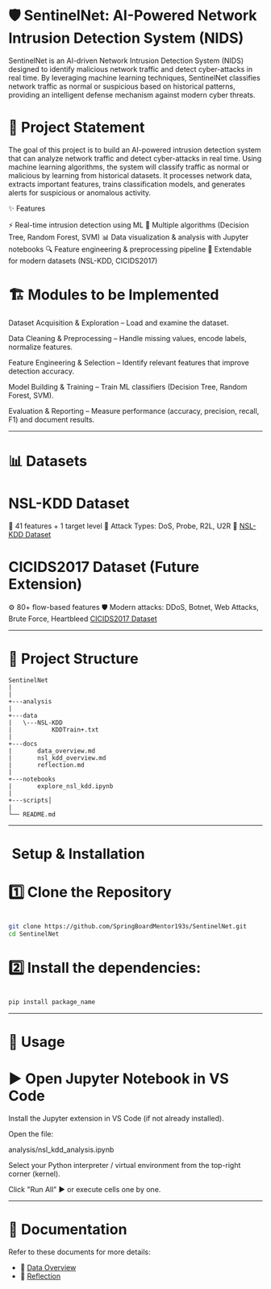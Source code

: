 # 🛡️ SentinelNet: AI-Powered Network Intrusion Detection System (NIDS)


SentinelNet is an AI-driven Network Intrusion Detection System (NIDS) designed to identify malicious network traffic and detect cyber-attacks in real time.
By leveraging machine learning techniques, SentinelNet classifies network traffic as normal or suspicious based on historical patterns, providing an intelligent defense mechanism against modern cyber threats.


# 📌 Project Statement

The goal of this project is to build an AI-powered intrusion detection system that can analyze network traffic and detect cyber-attacks in real time.
Using machine learning algorithms, the system will classify traffic as normal or malicious by learning from historical datasets. It processes network data, extracts important features, trains classification models, and generates alerts for suspicious or anomalous activity.

✨ Features

⚡ Real-time intrusion detection using ML
🧠 Multiple algorithms (Decision Tree, Random Forest, SVM)
📊 Data visualization & analysis with Jupyter notebooks
🔍 Feature engineering & preprocessing pipeline
📂 Extendable for modern datasets (NSL-KDD, CICIDS2017)


# 🏗️ Modules to be Implemented

Dataset Acquisition & Exploration – Load and examine the dataset.

Data Cleaning & Preprocessing – Handle missing values, encode labels, normalize features.

Feature Engineering & Selection – Identify relevant features that improve detection accuracy.

Model Building & Training – Train ML classifiers (Decision Tree, Random Forest, SVM).

Evaluation & Reporting – Measure performance (accuracy, precision, recall, F1) and document results.

---

# 📊 Datasets

# NSL-KDD Dataset

🎯 41 features + 1 target level
🛑 Attack Types: DoS, Probe, R2L, U2R
🔗 [NSL-KDD Dataset](https://www.kaggle.com/datasets/hassan06/nslkdd)

# CICIDS2017 Dataset (Future Extension)

⚙️ 80+ flow-based features
🛡️ Modern attacks: DDoS, Botnet, Web Attacks, Brute Force, Heartbleed
[CICIDS2017 Dataset](https://www.kaggle.com/datasets/sateeshkumar6289/cicids-2017-dataset)

---

# 📂 Project Structure
````` text 
SentinelNet
|   
|
+---analysis
|
+---data
|   \---NSL-KDD
|           KDDTrain+.txt
|
+---docs
|       data_overview.md
|       nsl_kdd_overview.md
|       reflection.md
|
+---notebooks
|       explore_nsl_kdd.ipynb
|
+---scripts│ 
|
└── README.md

`````

---

# ️ Setup & Installation

# 1️⃣ Clone the Repository

```bash

git clone https://github.com/SpringBoardMentor193s/SentinelNet.git
cd SentinelNet 


```
# 2️⃣ Install the dependencies:

```bash

pip install package_name

```

---

# 🚀 Usage

# ▶️ Open Jupyter Notebook in VS Code

Install the Jupyter extension in VS Code (if not already installed).

Open the file:

analysis/nsl_kdd_analysis.ipynb


Select your Python interpreter / virtual environment from the top-right corner (kernel).

Click "Run All" ▶️ or execute cells one by one.

---

# 📖 Documentation

Refer to these documents for more details:  

- 📄 [Data Overview](docs/data_overview.md)
- 📝 [Reflection](docs/reflection.md)